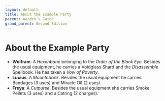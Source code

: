 ```yaml
---
layout: default
title: About the Example Party
parent: Warden's Guide 
grand_parent: Second Edition
---
```


# About the Example Party

- **Wolfram**: A _Hexenbane_ belonging to the _Order of the Blank Eye_. Besides the usual equipment, he carries a Voidglass Shard and the _Disassemble_ Spellbook. He has taken a _Vow of Poverty_. 
- **Lucius**: A _Mountebank_. Besides the usual equipment he carries Bandages (3 uses) and Miracle Oil (2 uses).
- **Freya**: A _Cutpurse_. Besides the usual equipment she carries Smoke Pellets (3 uses) and a Catring (2 charges).